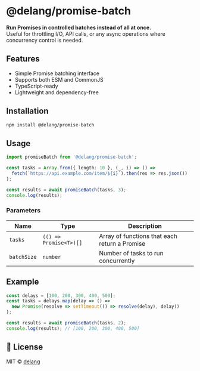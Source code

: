 # @delang/promise-batch

**Run Promises in controlled batches instead of all at once.**  
Useful for throttling I/O, API calls, or any async operations where concurrency control is needed.

## Features

- Simple Promise batching interface
- Supports both ESM and CommonJS
- TypeScript-ready
- Lightweight and dependency-free

## Installation

```bash
npm install @delang/promise-batch
```

## Usage

```ts
import promiseBatch from '@delang/promise-batch';

const tasks = Array.from({ length: 10 }, (_, i) => () =>
  fetch(`https://api.example.com/item/${i}`).then(res => res.json())
);

const results = await promiseBatch(tasks, 3);
console.log(results);
```

### Parameters

| Name        | Type                    | Description                                      |
|-------------|-------------------------|--------------------------------------------------|
| `tasks`     | `(() => Promise<T>)[]`  | Array of functions that each return a Promise    |
| `batchSize` | `number`                | Number of tasks to run concurrently              |

## Example

```ts
const delays = [100, 200, 300, 400, 500];
const tasks = delays.map(delay => () =>
  new Promise(resolve => setTimeout(() => resolve(delay), delay))
);

const results = await promiseBatch(tasks, 2);
console.log(results); // [100, 200, 300, 400, 500]
```

## 📄 License

MIT © [delang](https://github.com/marcusdelang)
